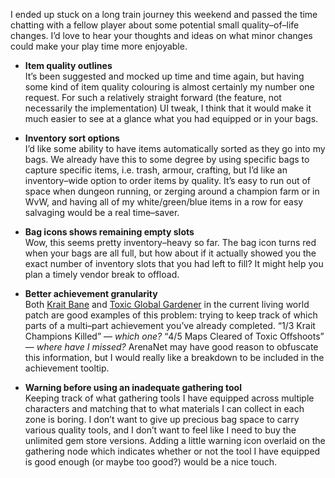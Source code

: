 I ended up stuck on a long train journey this weekend and passed the time chatting with a fellow player about some potential small quality–of–life changes. I’d love to hear your thoughts and ideas on what minor changes could make your play time more enjoyable.

- **Item quality outlines**<br>
It’s been suggested and mocked up time and time again, but having some kind of item quality colouring is almost certainly my number one request. For such a relatively straight forward (the feature, not necessarily the implementation) UI tweak, I think that it would make it much easier to see at a glance what you had equipped or in your bags.

- **Inventory sort options**<br>
I’d like some ability to have items automatically sorted as they go into my bags. We already have this to some degree by using specific bags to capture specific items, i.e. trash, armour, crafting, but I’d like an inventory–wide option to order items by quality. It’s easy to run out of space when dungeon running, or zerging around a champion farm or in WvW, and having all of my white/green/blue items in a row for easy salvaging would be a real time–saver.

- **Bag icons shows remaining empty slots**<br>
Wow, this seems pretty inventory–heavy so far. The bag icon turns red when your bags are all full, but how about if it actually showed you the exact number of inventory slots that you had left to fill? It might help you plan a timely vendor break to offload.

- **Better achievement granularity**<br>
Both [Krait Bane][0] and [Toxic Global Gardener][1] in the current living world patch are good examples of this problem: trying to keep track of which parts of a multi–part achievement you’ve already completed. <q>1/3 Krait Champions Killed</q> — *which one?* <q>4/5 Maps Cleared of Toxic Offshoots</q> — *where have I missed?* ArenaNet may have good reason to obfuscate this information, but I would really like a breakdown to be included in the achievement tooltip.

- **Warning before using an inadequate gathering tool**<br>
Keeping track of what gathering tools I have equipped across multiple characters and matching that to what materials I can collect in each zone is boring. I don’t want to give up precious bag space to carry various quality tools, and I don’t want to feel like I need to buy the unlimited gem store versions. Adding a little warning icon overlaid on the gathering node which indicates whether or not the tool I have equipped is good enough (or maybe too good?) would be a nice touch.


[0]: http://wiki.guildwars2.com/wiki/Krait_Bane
[1]: http://wiki.guildwars2.com/wiki/Tower_of_Nightmares_(achievements)
